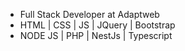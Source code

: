 - Full Stack Developer at Adaptweb  
- HTML | CSS | JS | JQuery | Bootstrap  
- NODE JS | PHP | NestJs | Typescript
